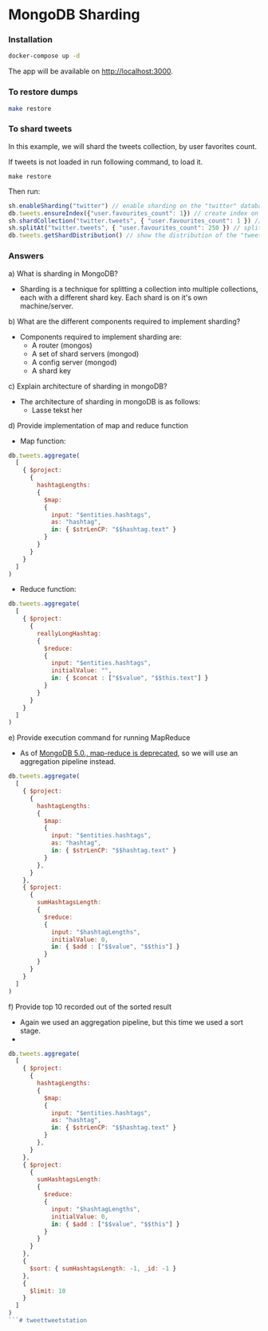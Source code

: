 # MongoDB Sharding

### Installation

```sh
docker-compose up -d
```

The app will be available on [http://localhost:3000](http://localhost:3000).

### To restore dumps

```sh
make restore
```

### To shard tweets
In this example, we will shard the tweets collection, by user favorites count.

If tweets is not loaded in run following command, to load it.
```
make restore
```

Then run:
```js
sh.enableSharding("twitter") // enable sharding on the "twitter" database
db.tweets.ensureIndex({"user.favourites_count": 1}) // create index on the "favourites_count" field
sh.shardCollection("twitter.tweets", { "user.favourites_count": 1 }) // shard the "tweets" collection by the "favourites_count" field
sh.splitAt("twitter.tweets", { "user.favourites_count": 250 }) // split the "tweets" collection at the value 250
db.tweets.getShardDistribution() // show the distribution of the "tweets" collection
```


### Answers
a) What is sharding in MongoDB?
- Sharding is a technique for splitting a collection into multiple collections, each with a different shard key. Each shard is on it's own machine/server.

b) What are the different components required to implement sharding?
- Components required to implement sharding are:
  - A router (mongos)
  - A set of shard servers (mongod)
  - A config server (mongod)
  - A shard key

c) Explain architecture of sharding in mongoDB?
- The architecture of sharding in mongoDB is as follows:
  - Lasse tekst her

d) Provide implementation of map and reduce function
- Map function:
```js
db.tweets.aggregate(
  [
    { $project: 
      {
        hashtagLengths:
        {
          $map:
          {
            input: "$entities.hashtags",
            as: "hashtag",
            in: { $strLenCP: "$$hashtag.text" }
          }
        }
      }
    }
  ]
)
```

- Reduce function:
```js
db.tweets.aggregate(
  [
    { $project: 
      {
        reallyLongHashtag:
        {
          $reduce:
          {
            input: "$entities.hashtags",
            initialValue: "",
            in: { $concat : ["$$value", "$$this.text"] }
          }
        }
      }
    }
  ]
)
```

e) Provide execution command for running MapReduce
- As of [MongoDB 5.0., map-reduce is deprecated](https://docs.mongodb.com/manual/core/map-reduce/), so we will use an aggregation pipeline instead.

```js
db.tweets.aggregate(
  [
    { $project: 
      {
        hashtagLengths:
        {
          $map:
          {
            input: "$entities.hashtags",
            as: "hashtag",
            in: { $strLenCP: "$$hashtag.text" }
          }
        },
      }
    },
    { $project:
      {
        sumHashtagsLength:
        {
          $reduce:
          {
            input: "$hashtagLengths",
            initialValue: 0,
            in: { $add : ["$$value", "$$this"] }
          }
        }
      }
    }
  ]
)
```

f) Provide top 10 recorded out of the sorted result

- Again we used an aggregation pipeline, but this time we used a sort stage.
- 
```js
db.tweets.aggregate(
  [
    { $project: 
      {
        hashtagLengths:
        {
          $map:
          {
            input: "$entities.hashtags",
            as: "hashtag",
            in: { $strLenCP: "$$hashtag.text" }
          }
        },
      }
    },
    { $project:
      {
        sumHashtagsLength:
        {
          $reduce:
          {
            input: "$hashtagLengths",
            initialValue: 0,
            in: { $add : ["$$value", "$$this"] }
          }
        }
      }
    },
    {
      $sort: { sumHashtagsLength: -1, _id: -1 }
    },
    {
      $limit: 10
    }
  ]
)
```# tweettweetstation
